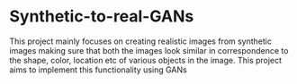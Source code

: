 # Synthetic-to-real-GANs
This project mainly focuses on creating realistic images from synthetic images making sure that both the images look similar in correspondence to the shape, color, location etc of various objects in the image. This project aims to implement this functionality using GANs
